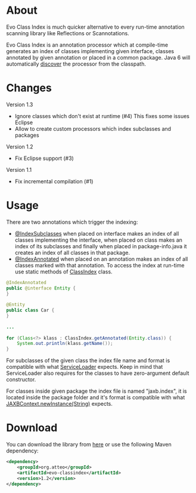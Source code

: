 About
=====
Evo Class Index is much quicker alternative to every run-time annotation scanning library like Reflections or Scannotations.

Evo Class Index is an annotation processor which at compile-time generates an index of classes implementing given interface, classes annotated by given annotation or placed in a common package. Java 6 will automatically [discover](http://www.jcp.org/en/jsr/detail?id=269) the processor from the classpath.

Changes
=======

Version 1.3

- Ignore classes which don't exist at runtime (#4)
    This fixes some issues Eclipse
- Allow to create custom processors which index subclasses and packages

Version 1.2

- Fix Eclipse support (#3)

Version 1.1

- Fix incremental compilation (#1)


Usage
=====
There are two annotations which trigger the indexing:

* [@IndexSubclasses](http://www.atteo.org/static/evo-classindex/apidocs/org/atteo/evo/classindex/IndexSubclasses.html) when placed on interface makes an index of all classes implementing the interface, when placed on class makes an index of its subclasses and finally when placed in package-info.java it creates an index of all classes in that package.
* [@IndexAnnotated](http://www.atteo.org/static/evo-classindex/apidocs/org/atteo/evo/classindex/IndexAnnotated.html) when placed on an annotation makes an index of all classes marked with that annotation.
To access the index at run-time use static methods of [ClassIndex](http://www.atteo.org/static/evo-classindex/apidocs/org/atteo/evo/classindex/ClassIndex.html) class.

```java
@IndexAnnotated
public @interface Entity {
}
 
@Entity
public class Car {
}
 
...
 
for (Class<?> klass : ClassIndex.getAnnotated(Entity.class)) {
    System.out.println(klass.getName());
}
```

For subclasses of the given class the index file name and format is compatible with what [ServiceLoader](http://docs.oracle.com/javase/7/docs/api/java/util/ServiceLoader.html) expects. Keep in mind that ServiceLoader also requires for the classes to have zero-argument default constructor.

For classes inside given package the index file is named "jaxb.index", it is located inside the package folder and it's format is compatible with what [JAXBContext.newInstance(String)](http://docs.oracle.com/javase/7/docs/api/javax/xml/bind/JAXBContext.html#newInstance(java.lang.String)) expects.

Download
========

You can download the library from [here](http://search.maven.org/remotecontent?filepath=org/atteo/evo-classindex/1.2/evo-classindex-1.2.jar) or use the following Maven dependency:

```xml
<dependency>
    <groupId>org.atteo</groupId>
    <artifactId>evo-classindex</artifactId>
    <version>1.2</version>
</dependency>
```



